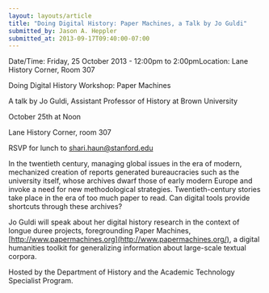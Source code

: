 ```yaml
---
layout: layouts/article
title: "Doing Digital History: Paper Machines, a Talk by Jo Guldi"
submitted_by: Jason A. Heppler
submitted_at: 2013-09-17T09:40:00-07:00
---
```



Date/Time: Friday, 25 October 2013 - 12:00pm to 2:00pmLocation: Lane History Corner, Room 307

Doing Digital History Workshop: Paper Machines


A talk by Jo Guldi, Assistant Professor of History at Brown University


October 25th at Noon

Lane History Corner, room 307

RSVP for lunch to [shari.haun@stanford.edu](mailto:shari.haun@stanford.edu)


In the twentieth century, managing global issues in the era of modern, mechanized creation of reports generated bureaucracies such as the university itself, whose archives dwarf those of early modern Europe and invoke a need for new methodological strategies. Twentieth-century stories take place in the era of too much paper to read. Can digital tools provide shortcuts through these archives?


Jo Guldi will speak about her digital history research in the context of longue duree projects, foregrounding Paper Machines,[http://www.papermachines.org](http://www.papermachines.org/), a digital humanities toolkit for generalizing information about large-scale textual corpora.


Hosted by the Department of History and the Academic Technology Specialist Program.





